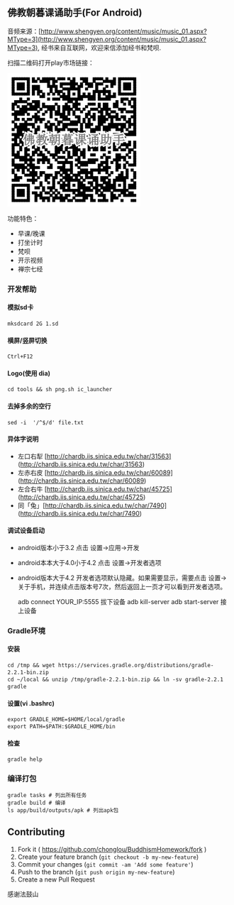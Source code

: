 佛教朝暮课诵助手(For Android)
--------------------
音频来源：[http://www.shengyen.org/content/music/music_01.aspx?MType=3](http://www.shengyen.org/content/music/music_01.aspx?MType=3), 经书来自互联网，欢迎来信添加经书和梵呗.


扫描二维码打开play市场链接：


![扫描下载Android App](https://raw.githubusercontent.com/chonglou/BuddhismHomework/master/tools/images/play.png)


功能特色：
 * 早课/晚课
 * 打坐计时
 * 梵呗
 * 开示视频
 * 禅宗七经



### 开发帮助

#### 模拟sd卡
    mksdcard 2G 1.sd

#### 横屏/竖屏切换

    Ctrl+F12

#### Logo(使用 dia)
    cd tools && sh png.sh ic_launcher

#### 去掉多余的空行
    sed -i  '/^$/d' file.txt

#### 异体字说明

 * 左口右犁 [http://chardb.iis.sinica.edu.tw/char/31563] (http://chardb.iis.sinica.edu.tw/char/31563)
 * 左赤右皮 [http://chardb.iis.sinica.edu.tw/char/60089] (http://chardb.iis.sinica.edu.tw/char/60089)
 * 左合右牛 [http://chardb.iis.sinica.edu.tw/char/45725] (http://chardb.iis.sinica.edu.tw/char/45725)
 * 同「兔」[http://chardb.iis.sinica.edu.tw/char/7490] (http://chardb.iis.sinica.edu.tw/char/7490)

#### 调试设备启动
 * android版本小于3.2 点击 设置->应用->开发
 * android本本大于4.0小于4.2 点击 设置->开发者选项
 * android版本大于4.2 开发者选项默认隐藏。如果需要显示，需要点击 设置->关于手机，并连续点击版本号7次，然后返回上一页才可以看到开发者选项。


    adb connect YOUR_IP:5555
    拔下设备
    adb kill-server 
    adb start-server
    接上设备

### Gradle环境
#### 安装 
    cd /tmp && wget https://services.gradle.org/distributions/gradle-2.2.1-bin.zip
    cd ~/local && unzip /tmp/gradle-2.2.1-bin.zip && ln -sv gradle-2.2.1 gradle

#### 设置(vi .bashrc)
    export GRADLE_HOME=$HOME/local/gradle
    export PATH=$PATH:$GRADLE_HOME/bin
    
#### 检查
    gradle help

### 编译打包
    gradle tasks # 列出所有任务
    gradle build # 编译
    ls app/build/outputs/apk # 列出apk包

## Contributing

1. Fork it ( https://github.com/chonglou/BuddhismHomework/fork )
2. Create your feature branch (`git checkout -b my-new-feature`)
3. Commit your changes (`git commit -am 'Add some feature'`)
4. Push to the branch (`git push origin my-new-feature`)
5. Create a new Pull Request


感谢法鼓山
